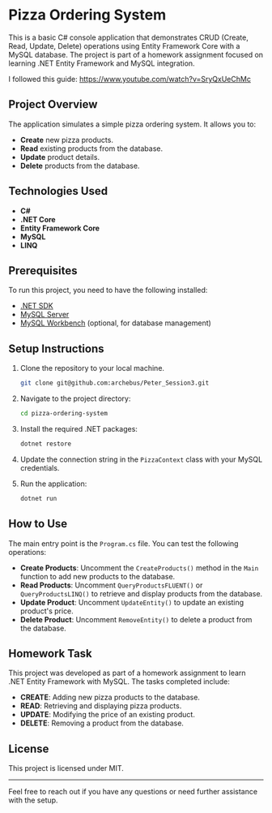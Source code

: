 # Pizza Ordering System

This is a basic C# console application that demonstrates CRUD (Create, Read, Update, Delete) operations using Entity Framework Core with a MySQL database. The project is part of a homework assignment focused on learning .NET Entity Framework and MySQL integration.

I followed this guide: https://www.youtube.com/watch?v=SryQxUeChMc

## Project Overview

The application simulates a simple pizza ordering system. It allows you to:
- **Create** new pizza products.
- **Read** existing products from the database.
- **Update** product details.
- **Delete** products from the database.

## Technologies Used

- **C#**
- **.NET Core**
- **Entity Framework Core**
- **MySQL**
- **LINQ**

## Prerequisites

To run this project, you need to have the following installed:
- [.NET SDK](https://dotnet.microsoft.com/download)
- [MySQL Server](https://dev.mysql.com/downloads/mysql/)
- [MySQL Workbench](https://dev.mysql.com/downloads/workbench/) (optional, for database management)

## Setup Instructions

1. Clone the repository to your local machine.
    ```bash
    git clone git@github.com:archebus/Peter_Session3.git
    ```

2. Navigate to the project directory:
    ```bash
    cd pizza-ordering-system
    ```

3. Install the required .NET packages:
    ```bash
    dotnet restore
    ```

4. Update the connection string in the `PizzaContext` class with your MySQL credentials.

5. Run the application:
    ```bash
    dotnet run
    ```

## How to Use

The main entry point is the `Program.cs` file. You can test the following operations:

- **Create Products**: Uncomment the `CreateProducts()` method in the `Main` function to add new products to the database.
- **Read Products**: Uncomment `QueryProductsFLUENT()` or `QueryProductsLINQ()` to retrieve and display products from the database.
- **Update Product**: Uncomment `UpdateEntity()` to update an existing product's price.
- **Delete Product**: Uncomment `RemoveEntity()` to delete a product from the database.

## Homework Task

This project was developed as part of a homework assignment to learn .NET Entity Framework with MySQL. The tasks completed include:

- **CREATE**: Adding new pizza products to the database.
- **READ**: Retrieving and displaying pizza products.
- **UPDATE**: Modifying the price of an existing product.
- **DELETE**: Removing a product from the database.

## License

This project is licensed under MIT.

---

Feel free to reach out if you have any questions or need further assistance with the setup.

